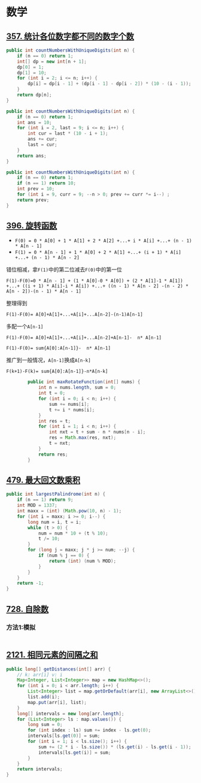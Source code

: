# 数学

> 







## [357. 统计各位数字都不同的数字个数](https://leetcode-cn.com/problems/count-numbers-with-unique-digits/)

```java
public int countNumbersWithUniqueDigits(int n) {
    if (n == 0) return 1;
    int[] dp = new int[n + 1];
    dp[0] = 1;
    dp[1] = 10;
    for (int i = 2; i <= n; i++) {
        dp[i] = dp[i - 1] + (dp[i - 1] - dp[i - 2]) * (10 - (i - 1));
    }
    return dp[n];
}
```





```java
public int countNumbersWithUniqueDigits(int n) {
    if (n == 0) return 1;
    int ans = 10;
    for (int i = 2, last = 9; i <= n; i++) {
        int cur = last * (10 - i + 1);
        ans += cur;
        last = cur;
    }
    return ans;
}
```





```java
public int countNumbersWithUniqueDigits(int n) {
    if (n == 0) return 1;
    if (n == 1) return 10;
    int prev = 10;
    for (int i = 9, curr = 9; --n > 0; prev += curr *= i--) ;
    return prev;
}
```





## [396. 旋转函数](https://leetcode-cn.com/problems/rotate-function/)

- `F(0) = 0 * A[0] + 1 * A[1] + 2 * A[2] +...+ i * A[i] +...+ (n - 1) * A[n - 1]`
- `F(1) = 0 * A[n - 1] + 1 * A[0] + 2 * A[1] +...+ (i + 1) * A[i] +...+ (n - 1) * A[n - 2]`

错位相减，拿`F(1)`中的第二位减去`F(0)`中的第一位

`F(1)-F(0)=0 * A[n - 1] + (1 * A[0]-0 * A[0]) + (2 * A[1]-1 * A[1]) +...+ ((i + 1) * A[i]-i * A[i]) +...+ ((n - 1) * A[n - 2] -(n - 2) * A[n - 2])-(n - 1) * A[n - 1]`

整理得到 

`F(1)-F(0)= A[0]+A[1]+...+A[i]+...A[n-2]-(n-1)A[n-1]`

多配一个`A[n-1]`

`F(1)-F(0)= A[0]+A[1]+...+A[i]+...A[n-2]+A[n-1]-  n* A[n-1]`

`F(1)-F(0)= sum{A[0]:A[n-1]}-  n* A[n-1]`

推广到一般情况，`A[n-1]`换成`A[n-k]`

`F(k+1)-F(k)= sum{A[0]:A[n-1]}-n*A[n-k]`

```java
        public int maxRotateFunction(int[] nums) {
            int n = nums.length, sum = 0;
            int t = 0;
            for (int i = 0; i < n; i++) {
                sum += nums[i];
                t += i * nums[i];
            }
            int res = t;
            for (int i = 1; i < n; i++) {
                int nxt = t + sum - n * nums[n - i];
                res = Math.max(res, nxt);
                t = nxt;
            }
            return res;
        }
```











## [479. 最大回文数乘积](https://leetcode-cn.com/problems/largest-palindrome-product/)

```java
public int largestPalindrome(int n) {
    if (n == 1) return 9;
    int MOD = 1337;
    int maxx = (int) (Math.pow(10, n) - 1);
    for (int i = maxx; i >= 0; i--) {
        long num = i, t = i;
        while (t > 0) {
            num = num * 10 + (t % 10);
            t /= 10;
        }
        for (long j = maxx; j * j >= num; --j) {
            if (num % j == 0) {
                return (int) (num % MOD);
            }
        }
    }
    return -1;
}
```







## [728. 自除数](https://leetcode-cn.com/problems/self-dividing-numbers/)

### 方法1:模拟

```java
```







## [2121. 相同元素的间隔之和](https://leetcode-cn.com/problems/intervals-between-identical-elements/)



```java
public long[] getDistances(int[] arr) {
    // k: arr[i] v: i
    Map<Integer, List<Integer>> map = new HashMap<>();
    for (int i = 0; i < arr.length; i++) {
        List<Integer> list = map.getOrDefault(arr[i], new ArrayList<>());
        list.add(i);
        map.put(arr[i], list);
    }
    long[] intervals = new long[arr.length];
    for (List<Integer> ls : map.values()) {
        long sum = 0;
        for (int index : ls) sum += index - ls.get(0);
        intervals[ls.get(0)] = sum;
        for (int i = 1; i < ls.size(); i++) {
            sum += (2 * i - ls.size()) * (ls.get(i) - ls.get(i - 1));
            intervals[ls.get(i)] = sum;
        }
    }
    return intervals;
}
```

